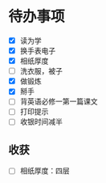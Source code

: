 # 待办事项
- [x] 读为学
- [x] 换手表电子
- [x] 相纸厚度
- [ ] 洗衣服，被子
- [x] 做锻炼
- [x] 掰手
- [ ] 背英语必修一第一篇课文
- [ ] 打印提示
- [ ] 收银时间减半
## 收获
- [ ] 相纸厚度：四层
